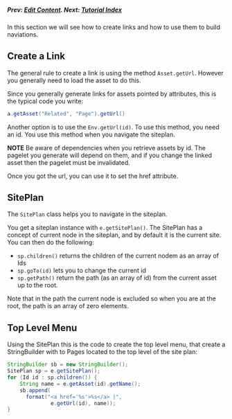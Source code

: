 ##### Prev:  [Edit Content](EditContent.md). Next:  [Tutorial Index](/tutorial.html)


In this section we will see how to create links and how to use them to build naviations.

## Create a Link

The general rule to create a link is using the method `Asset.getUrl`. However you generally need to load the asset to do this. 

Since you generally generate links for assets pointed by attributes, this is the typical code you write:

```java
a.getAsset("Related", "Page").getUrl()
```

Another option is to use the `Env.getUrl(id)`. To use this method, you need an id. You use this method when you navigate the siteplan.

**NOTE** Be aware of dependencies when you retrieve assets by id. The pagelet you generate will depend on them, and if you change the linked asset then the pagelet must be invalidated.

Once you got the url, you can use it to set the href attribute.

## SitePlan

The `SitePlan` class helps you to navigate in the siteplan. 

You get a siteplan instance with `e.getSitePlan()`. The SitePlan has a concept of current node in the siteplan, and by default it is the current site.  You can then do the following:

- `sp.children()` returns the children of the current nodem as an array of Ids
- `sp.goTo(id)` lets you to change the current id
- `sp.getPath()` return the path (as an array of id) from the current asset up to the root. 


Note that in the path the current node is excluded so when you are at the root, the path is an array of zero elements.

## Top Level Menu 

Using the SitePlan this is the code to create the top level menu, that create a StringBuilder with to Pages located to the top level of the site plan:

```java
StringBuilder sb = new StringBuilder();
SitePlan sp = e.getSitePlan();
for (Id id : sp.children()) {
	String name = e.getAsset(id).getName();
	sb.append(
	  format("<a href='%s'>%s</a> |", 
			  e.getUrl(id), name));
}
```

